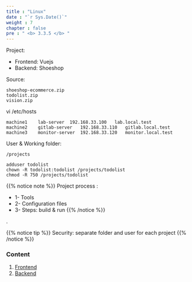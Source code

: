 ```yaml
---
title : "Linux"
date : "`r Sys.Date()`"
weight : 7
chapter : false
pre : " <b> 3.3.5 </b> "
---
```


Project:
-   Frontend: Vuejs
-   Backend: Shoeshop

Source: 
````
shoeshop-ecommerce.zip
todolist.zip
vision.zip
````
vi /etc/hosts
````
machine1	lab-server	192.168.33.100   lab.local.test
machine2	gitlab-server	192.168.33.110   gitlab.local.test
machine3	monitor-server	192.168.33.120   monitor.local.test
````
User & Working folder:
````
/projects
````

````
adduser todolist
chown -R todolist:todolist /projects/todolist
chmod -R 750 /projects/todolist
````
{{% notice note %}}
Project process :
-   1- Tools
-   2- Configuration files
-   3- Steps: build & run
{{% /notice %}}

.

{{% notice tip %}}
Security:  separate folder and user for each project
{{% /notice %}}
    
### Content

1. [Frontend](3.3.5.1-frontend/)
1. [Backend](3.3.5.1-backend/)